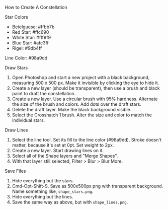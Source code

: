 How to Create A Constellation

Star Colors
- Betelguese: #ffbb7b
- Red Star: #ffc690
- White Star: #fff9f9
- Blue Star: #afc3ff
- Rigel: #9db4ff 

Line Color: #98a9dd

Draw Stars
1. Open Photoshop and start a new project with a black background, measuring 500 x 500 px. Make it invisible by clicking the eye to hide it.
2. Create a new layer (should be transparent), then use a brush and black paint to draft the constellation.
3. Create a new layer. Use a circular brush with 95% hardness. Alternate the size of the brush and colors. Add dots over the draft stars. 
4. Delete the draft layer. Make the black background visible. 
5. Select the Crosshatch 1 brush. Alter the size and color to match the individual stars.

Draw Lines
1. Select the line tool. Set its fill to the line color (#98a9dd). Stroke doesn't matter, because it's set at 0pt. Set weight to 2px.
2. Create a new layer. Start drawing lines on it.
3. Select all of the Shape layers and "Merge Shapes".
4. With that layer still selected, Filter > Blur > Blur More.

Save Files
1. Hide everything but the stars.
1. Cmd-Opt-Shift-S. Save as 500x500px png with transparent background. Name something like, `shape_stars.png`.
1. Hide everything but the lines.
1. Save the same way as above, but with `shape_lines.png`.
